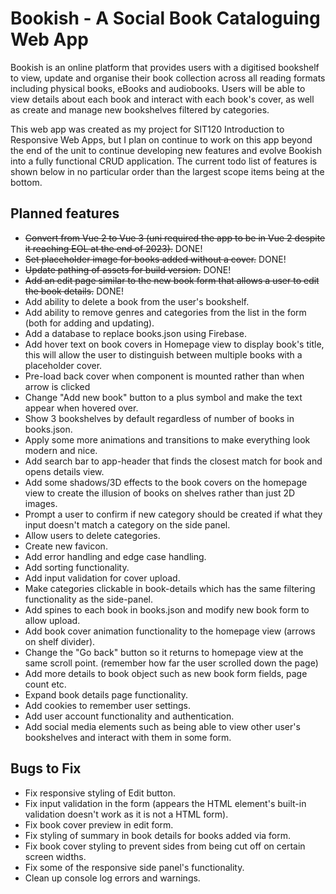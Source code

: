 # Bookish - A Social Book Cataloguing Web App

Bookish is an online platform that provides users with a digitised bookshelf to view, update and organise their book collection across all reading formats including physical books, eBooks and audiobooks. Users will be able to view details about each book and interact with each book's cover, as well as create and manage new bookshelves filtered by categories.  

This web app was created as my project for SIT120 Introduction to Responsive Web Apps, but I plan on continue to work on this app beyond the end of the unit to continue developing new features and evolve Bookish into a fully functional CRUD application. The current todo list of features is shown below in no particular order than the largest scope items being at the bottom.

## Planned features

* ~~Convert from Vue 2 to Vue 3 (uni required the app to be in Vue 2 despite it reaching EOL at the end of 2023).~~ DONE!
* ~~Set placeholder image for books added without a cover.~~ DONE!
* ~~Update pathing of assets for build version.~~ DONE!
* ~~Add an edit page similar to the new book form that allows a user to edit the book details.~~ DONE!
* Add ability to delete a book from the user's bookshelf.
* Add ability to remove genres and categories from the list in the form (both for adding and updating).
* Add a database to replace books.json using Firebase.
* Add hover text on book covers in Homepage view to display book's title, this will allow the user to distinguish between multiple books with a placeholder cover.
* Pre-load back cover when component is mounted rather than when arrow is clicked
* Change "Add new book" button to a plus symbol and make the text appear when hovered over.
* Show 3 bookshelves by default regardless of number of books in books.json.
* Apply some more animations and transitions to make everything look modern and nice.
* Add search bar to app-header that finds the closest match for book and opens details view.
* Add some shadows/3D effects to the book covers on the homepage view to create the illusion of books on shelves rather than just 2D images.
* Prompt a user to confirm if new category should be created if what they input doesn't match a category on the side panel.
* Allow users to delete categories.
* Create new favicon.
* Add error handling and edge case handling.
* Add sorting functionality.
* Add input validation for cover upload.
* Make categories clickable in book-details which has the same filtering functionality as the side-panel.
* Add spines to each book in books.json and modify new book form to allow upload.
* Add book cover animation functionality to the homepage view (arrows on shelf divider).
* Change the "Go back" button so it returns to homepage view at the same scroll point. (remember how far the user scrolled down the page)
* Add more details to book object such as new book form fields, page count etc.
* Expand book details page functionality.
* Add cookies to remember user settings.
* Add user account functionality and authentication.
* Add social media elements such as being able to view other user's bookshelves and interact with them in some form.

## Bugs to Fix

* Fix responsive styling of Edit button.
* Fix input validation in the form (appears the HTML element's built-in validation doesn't work as it is not a HTML form).
* Fix book cover preview in edit form.
* Fix styling of summary in book details for books added via form.
* Fix book cover styling to prevent sides from being cut off on certain screen widths.
* Fix some of the responsive side panel's functionality.
* Clean up console log errors and warnings.